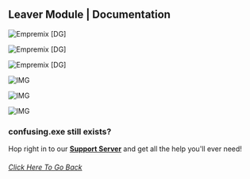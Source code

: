 ## Leaver Module | Documentation

![Empremix [DG]](https://cdn.discordapp.com/attachments/716657082157236254/716667441442455593/exleaver_enable.png)

![Empremix [DG]](https://cdn.discordapp.com/attachments/716657082157236254/716667439773122570/exleaver_disable.png)

![Empremix [DG]](https://cdn.discordapp.com/attachments/716657082157236254/716667443275235439/exleaver_setchannel.png)

![IMG](https://cdn.discordapp.com/attachments/716657082157236254/716667447754883183/exleaver_text_info.png)

![IMG](https://cdn.discordapp.com/attachments/716657082157236254/716667445062008943/exleaver_text_change.png)

![IMG](https://cdn.discordapp.com/attachments/716657082157236254/716667446701850644/exleaver_text_disable.png)


### confusing.exe still exists? 
Hop right in to our [**Support Server**](https://discord.gg/HA7UCtr) and get all the help you'll ever need!




###### [Click Here To Go Back](https://github.com/TheHQE/Empremix/tree/master/Documentation/Free)
